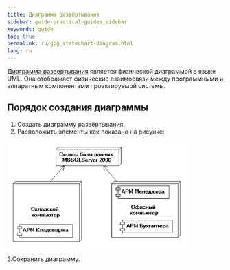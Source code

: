 ```yaml
---
title: Диаграмма развёртывания
sidebar: guide-practical-guides_sidebar
keywords: guide
toc: true
permalink: ru/gpg_statechart-diagram.html
lang: ru
---
```


[Диаграмма развертывания](fd_deployment-diagram.html) является физической диаграммой в языке UML. Она отображает физические взаимосвязи между программными и аппаратным компонентами проектируемой системы.

## Порядок создания диаграммы

1.	Создать диаграмму развёртывания.
2.	Расположить элементы как показано на рисунке:

![](/images/pages/guides/flexberry-designer/statechart-diagram.png)

3.Сохранить диаграмму.
